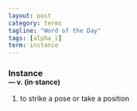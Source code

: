 ```yaml
---
layout: post
category: terms
tagline: "Word of the Day"
tags: [alpha_i]
term: instance
---
```


<h3>Instance<br/> <small>&mdash; v. (in<span>&middot;</span>stance)</small></h3>
<p><ol><li>to strike a pose or take a position</li>
</ol></p>

